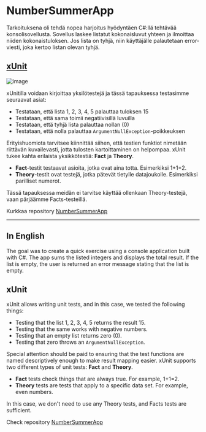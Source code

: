 # NumberSummerApp
Tarkoituksena oli tehdä nopea harjoitus hyödyntäen C#:llä tehtävää konsolisovellusta. Sovellus laskee listatut kokonaisluvut yhteen ja ilmoittaa niiden kokonaistuloksen. Jos lista on tyhjä, niin käyttäjälle palautetaan error-viesti, joka kertoo listan olevan tyhjä.

## <a href="https://xunit.net/" target="_blank">xUnit</a>
![image](https://github.com/user-attachments/assets/a5174ad2-53b6-4ac5-b6a5-73de8940b345)

xUnitilla voidaan kirjoittaa yksilötestejä ja tässä tapauksessa testasimme seuraavat asiat:
- Testataan, että lista 1, 2, 3, 4, 5 palauttaa tuloksen 15
- Testataan, että sama toimii negatiivisillä luvuilla
- Testataan, että tyhjä lista palauttaa nollan (0)
- Testataan, että nolla palauttaa `ArgumentNullException`-poikkeuksen

Erityishuomiota tarvitsee kiinnittää siihen, että testien funktiot nimetään riittävän kuvailevasti, jotta tulosten kartoittaminen on helpompaa. xUnit tukee kahta erilaista yksikkötestiä: **Fact** ja **Theory**.

- **Fact**-testit testaavat asioita, jotka ovat aina totta. Esimerkiksi 1+1=2.
- **Theory**-testit ovat testejä, jotka pätevät tietylle datajoukolle. Esimerkiksi parilliset numerot.

Tässä tapauksessa meidän ei tarvitse käyttää ollenkaan Theory-testejä, vaan pärjäämme Facts-testeillä.

Kurkkaa repository <a href="https://github.com/SusannaInkilainen/NumberSummerApp" target="_blank">NumberSummerApp</a>

---

## In English

The goal was to create a quick exercise using a console application built with C#. The app sums the listed integers and displays the total result. If the list is empty, the user is returned an error message stating that the list is empty.

## xUnit

xUnit allows writing unit tests, and in this case, we tested the following things:
- Testing that the list 1, 2, 3, 4, 5 returns the result 15.
- Testing that the same works with negative numbers.
- Testing that an empty list returns zero (0).
- Testing that zero throws an `ArgumentNullException`.

Special attention should be paid to ensuring that the test functions are named descriptively enough to make result mapping easier. xUnit supports two different types of unit tests: **Fact** and **Theory**.

- **Fact** tests check things that are always true. For example, 1+1=2.
- **Theory** tests are tests that apply to a specific data set. For example, even numbers.

In this case, we don't need to use any Theory tests, and Facts tests are sufficient.

Check repository <a href="https://github.com/SusannaInkilainen/NumberSummerApp" target="_blank">NumberSummerApp</a>
